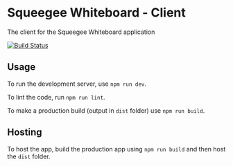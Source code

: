 # Squeegee Whiteboard - Client

The client for the Squeegee Whiteboard application

[![Build Status](https://travis-ci.org/squeegee-whiteboard/client.svg?branch=master)](https://travis-ci.org/squeegee-whiteboard/client)

## Usage

To run the development server, use `npm run dev`.

To lint the code, run `npm run lint`.

To make a production build (output in `dist` folder) use `npm run build`.

## Hosting

To host the app, build the production app using `npm run build` and then host the `dist`
folder.
